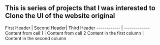 ## This is series of projects that I was interested to Clone the UI of the website original


First Header | Second Header| Third Header
------------ | -------------
Content from cell 1 | Content from cell 2
Content in the first column | Content in the second column
